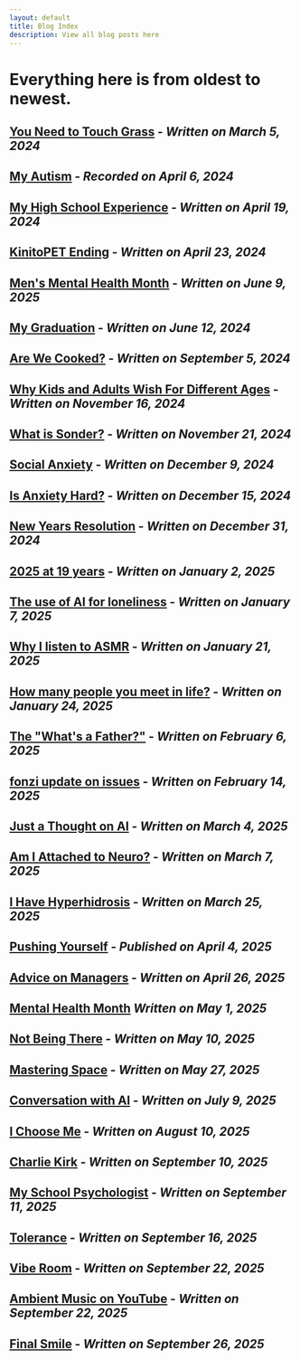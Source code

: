 ```yaml
---
layout: default
title: Blog Index
description: View all blog posts here
---
```

# Everything here is from oldest to newest.  

## [You Need to Touch Grass](./you-need-to-touch-grass.md) - *Written on March 5, 2024*
## [My Autism](./my-autism.md) - *Recorded on April 6, 2024*
## [My High School Experience](./my-high-school-experience.md) - *Written on April 19, 2024*
## [KinitoPET Ending](./kinitopet.md) - *Written on April 23, 2024*
## [Men's Mental Health Month](./mens-mental-health-month.md) - *Written on June 9, 2025*
## [My Graduation](./graduation.md) - *Written on June 12, 2024*
## [Are We Cooked?](./are-we-cooked.md) - *Written on September 5, 2024*
## [Why Kids and Adults Wish For Different Ages](./kids-adults.md) - *Written on November 16, 2024*
## [What is Sonder?](./sonder.md) - *Written on November 21, 2024*
## [Social Anxiety](./social-anxiety.md) - *Written on December 9, 2024*
## [Is Anxiety Hard?](./anxiety.md) - *Written on December 15, 2024*
## [New Years Resolution](./new-years-resolution.md) - *Written on December 31, 2024*
## [2025 at 19 years](./2025-at-19-years-old.md) - *Written on January 2, 2025*
## [The use of AI for loneliness](./the-use-of-ai-for-loneliness.md) - *Written on January 7, 2025*
## [Why I listen to ASMR](./why-i-listen-to-asmr.md) - *Written on January 21, 2025*
## [How many people you meet in life?](./how-many-people-you-meet.md) - *Written on January 24, 2025*  
## [The "What's a Father?"](./the-whats-a-father.md) - *Written on February 6, 2025*
## [fonzi update on issues](./fonzi-update-on-issues.md) - *Written on February 14, 2025*
## [Just a Thought on AI](./just-a-thought-on-ai.md) - *Written on March 4, 2025*
## [Am I Attached to Neuro?](./attached-to-neuro.md) - *Written on March 7, 2025*
## [I Have Hyperhidrosis](./i-have-hyperhidrosis.md) - *Written on March 25, 2025*
## [Pushing Yourself](./pushing-yourself.md) - *Published on April 4, 2025*
## [Advice on Managers](./advice-on-managers.md) - *Written on April 26, 2025*
## [Mental Health Month](./mental-health-month.md) *Written on May 1, 2025*
## [Not Being There](./not-being-there.md) - *Written on May 10, 2025*
## [Mastering Space](./mastering-space.md) - *Written on May 27, 2025*
## [Conversation with AI](./conversation-with-ai.md) - *Written on July 9, 2025*
## [I Choose Me](./i-choose-me.md) - *Written on August 10, 2025*
## [Charlie Kirk](./charlie-kirk.md) - *Written on September 10, 2025*
## [My School Psychologist](./school-psychologist.md) - *Written on September 11, 2025*
## [Tolerance](./tolerance.md) - *Written on September 16, 2025*
## [Vibe Room](./vibe-room.md) - *Written on September 22, 2025*
## [Ambient Music on YouTube](./ambient-youtube.md) - *Written on September 22, 2025*
## [Final Smile](./final-smile.md) - *Written on September 26, 2025*
